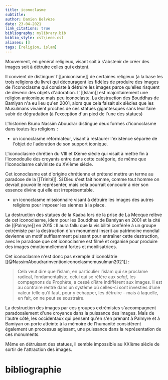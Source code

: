 ```yaml
---
title: iconoclasme
subtitle:
author: Damien Belvèze
date: 23-04-2021
link_citations: true
bibliography: mylibrary.bib
biblio_style: csl\ieee.csl
aliases: []
tags: [religion, islam]
---
```



Mouvement, en général religieux, visant soit à s'abstenir de créer des images soit à détruire celles qui existent. 

Il convient de distinguer l'[[aniconisme]] de certaines religieux (à la base les trois religions du livre) qui découragent les fidèles de produire des images de l'iconoclasme qui consiste à détruire les images parce qu'elles risquent de devenir des objets d'adoration. L'[[Islam]] est majoritairement une religion aniconique mais peu iconoclaste. La destruction des Bouddhas de Bamiyan n'a eu lieu qu'en 2001, alors que cela faisait six siècles que les Musulmans vivaient proches de ces statues gigantesques sans leur faire subir de dégradation (à l'exception d'un pied de l'une des statues)

L'historien Bruno Nassim Aboudrar distingue deux formes d'iconoclasme dans toutes les religions : 

- un iconoclasme réformateur, visant à restaurer l'existence séparée de l'objet de l'adoration de son support iconique. 

L'iconoclasme chrétien du VIII et IXème siècle qui visait à mettre fin à l'iconodoulie des croyants entre dans cette catégorie, de même que l'iconoclasme calviniste du XVIème siècle. 

Cet iconoclasme est d'origine chrétienne et prétend mettre un terme au paradoxe de la [[Trinité]]. Si Dieu s'est fait homme, comme tout homme on devrait pouvoir le représenter, mais cela pourrait concourir à nier son essence divine qui elle est irreprésentable.

- un iconoclasme missionnaire visant à détruire les images des autres religions pour imposer les siennes à la place. 

La destruction des statues de la Kaaba lors de la prise de La Mecque relève de cet iconoclasme, idem pour les Bouddhas de Bamiyan en 2001 et la cité de [[Palmyre]] en 2015 : Il aura fallu que la visibilité conférée à un groupe extrémiste par la destruction d'un monument inscrit au patrimoine mondial devienne un motif suffisamment puissant pour entraîner cette destruction, avec le paradoxe que cet iconoclasme est filmé et organisé pour produire des images émotionnellement fortes et mobilisatrices. 

Cet iconoclasme n'est donc pas exemple d'iconolâtrie [[@NassimAboudrarinventioniconoclasmemusulman2021]] : 

> Cela veut dire que l’islam, en particulier l’islam qui se proclame radical, fondamentaliste, celui qui se réfère aux _salaf_, les compagnons du Prophète, a cessé d’être indifférent aux images. Il est au contraire rentré dans un système où celles-ci sont investies d’une valeur telle qu’il faut, pour y échapper, les détruire – mais à laquelle, en fait, on ne peut se soustraire.

La destruction des images par ces groupes extrémistes s'accompagnent paradoxalement d'une croyance dans la puissance des images. 
Mais de l'autre côté, les occidentaux qui pensent qu'en s'en prenant à Palmyre et à Bamiyan on porte atteinte à la mémoire de l'humanité considèrent également un processus agissant, une puissance dans la représentation de ces monuments. 

Même en détruisant des statues, il semble impossible au XXIème siècle de sortir de l'attraction des images. 

# bibliographie